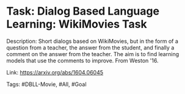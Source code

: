 Task: Dialog Based Language Learning: WikiMovies Task
======================================================
Description: Short dialogs based on WikiMovies, but in the form of a question from a teacher, the answer from the student, and finally a comment on the answer from the teacher. The aim is to find learning models that use the comments to improve. From Weston '16.

Link: https://arxiv.org/abs/1604.06045

Tags: #DBLL-Movie, #All, #Goal
